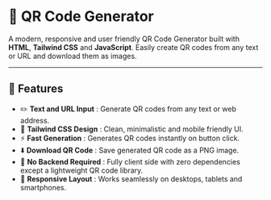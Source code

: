 # 🔳 QR Code Generator

A modern, responsive and user friendly QR Code Generator built with **HTML**, **Tailwind CSS** and **JavaScript**. Easily create QR codes from any text or URL and download them as images.

---

## 🚀 Features

- ✏️ **Text and URL Input** : Generate QR codes from any text or web address.
- 🎨 **Tailwind CSS Design** : Clean, minimalistic and mobile friendly UI.
- ⚡ **Fast Generation** : Generates QR codes instantly on button click.
- ⬇️ **Download QR Code** : Save generated QR code as a PNG image.
- 🔐 **No Backend Required** : Fully client side with zero dependencies except a lightweight QR code library.  
- 📱 **Responsive Layout** : Works seamlessly on desktops, tablets and smartphones.
